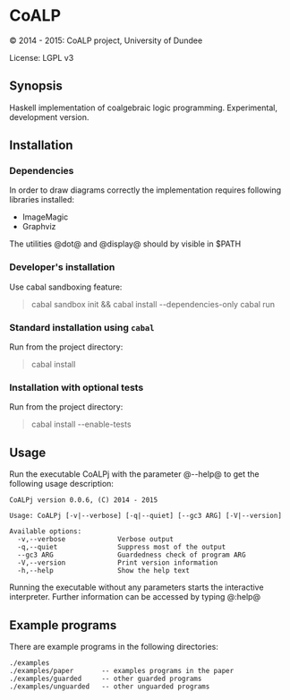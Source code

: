 # CoALP

:copyright: 2014 - 2015: CoALP project, University of Dundee

License: LGPL v3


## Synopsis

Haskell implementation of coalgebraic logic programming. Experimental,
development version.


## Installation

### Dependencies

In order to draw diagrams correctly the implementation requires following 
libraries installed:

* ImageMagic
* Graphviz

The utilities @dot@ and @display@ should by visible in $PATH

### Developer's installation

Use cabal sandboxing feature:

> cabal sandbox init && cabal install --dependencies-only
> cabal run


### Standard installation using `cabal`

Run from the project directory:

> cabal install


### Installation with optional tests

Run from the project directory:

> cabal install --enable-tests


## Usage

Run the executable CoALPj with the parameter @--help@ to get the following
usage description:

```
CoALPj version 0.0.6, (C) 2014 - 2015

Usage: CoALPj [-v|--verbose] [-q|--quiet] [--gc3 ARG] [-V|--version]
  
Available options:
  -v,--verbose             Verbose output
  -q,--quiet               Suppress most of the output
  --gc3 ARG                Guardedness check of program ARG
  -V,--version             Print version information
  -h,--help                Show the help text
```

Running the executable without any parameters starts the interactive
interpreter. Further information can be accessed by typing @:help@


## Example programs

There are example programs in the following directories:

```
./examples
./examples/paper       -- examples programs in the paper
./examples/guarded     -- other guarded programs
./examples/unguarded   -- other unguarded programs
```

